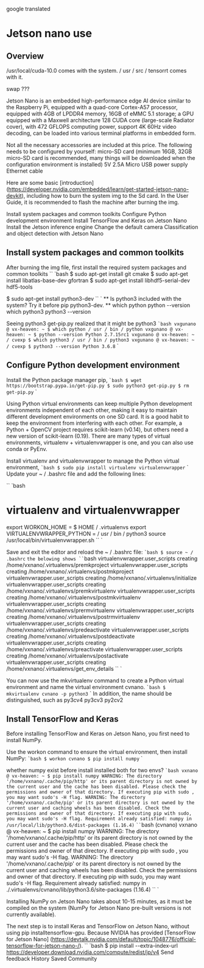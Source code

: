 google translated
# Jetson nano use
## Overview

/usr/local/cuda-10.0 comes with the system.
/ usr / src / tensorrt comes with it.

swap ???

Jetson Nano is an embedded high-performance edge AI device similar to the Raspberry Pi, equipped with a quad-core Cortex-A57 processor, equipped with 4GB of LPDDR4 memory, 16GB of eMMC 5.1 storage; a GPU equipped with a Maxwell architecture 128 CUDA core (large-scale Radiator cover), with 472 GFLOPS computing power, support 4K 60Hz video decoding, can be loaded into various terminal platforms in embedded form.

Not all the necessary accessories are included at this price. The following needs to be configured by yourself:
micro-SD card (minimum 16GB, 32GB micro-SD card is recommended, many things will be downloaded when the configuration environment is installed)
5V 2.5A Micro USB power supply
Ethernet cable

Here are some basic [introduction] (https://developer.nvidia.com/embedded/learn/get-started-jetson-nano-devkit), including how to burn the system img to the Sd card.
In the User Guide, it is recommended to flash the machine after burning the img.

Install system packages and common toolkits
Configure Python development environment
Install TensorFlow and Keras on Jetson Nano
Install the Jetson inference engine
Change the default camera
Classification and object detection with Jetson Nano

## Install system packages and common toolkits

After burning the img file, first install the required system packages and common toolkits
`` `bash
$ sudo apt-get install git cmake
$ sudo apt-get install libatlas-base-dev gfortran
$ sudo apt-get install libhdf5-serial-dev hdf5-tools

$ sudo apt-get install python3-dev
`` `
** Is python3 included with the system? Try it before pip python3-dev. **
which python
python --version
which python3
python3 --version

Seeing python3 get-pip.py realized that it might be python3
`` `bash
vxgunano @ vx-heaven: ~ $ which python
/ usr / bin / python
vxgunano @ vx-heaven: ~ $ python --version
Python 2.7.15rc1
vxgunano @ vx-heaven: ~ / cvexp $ which python3
/ usr / bin / python3
vxgunano @ vx-heaven: ~ / cvexp $ python3 --version
Python 3.6.8
`` `

## Configure Python development environment

Install the Python package manager pip,
`` `bash
$ wget https://bootstrap.pypa.io/get-pip.py
$ sudo python3 get-pip.py
$ rm get-pip.py
`` `

Using Python virtual environments can keep multiple Python development environments independent of each other, making it easy to maintain different development environments on one SD card.
It is a good habit to keep the environment from interfering with each other. For example, a Python + OpenCV project requires scikit-learn (v0.14), but others need a new version of scikit-learn (0.19).
There are many types of virtual environments, virtualenv + virtualenvwrapper is one, and you can also use conda or PyEnv.

Install virtualenv and virtualenvwrapper to manage the Python virtual environment,
`` `bash
$ sudo pip install virtualenv virtualenvwrapper
`` `
Update your ~ / .bashrc file and add the following lines:

`` `bash
# virtualenv and virtualenvwrapper
export WORKON_HOME = $ HOME / .virtualenvs
export VIRTUALENVWRAPPER_PYTHON = / usr / bin / python3
source /usr/local/bin/virtualenvwrapper.sh
`` `

Save and exit the editor and reload the ~ / .bashrc file:
`` `bash
$ source ~ / .bashrc
`` `
the belowing shows
`` `bash
virtualenvwrapper.user_scripts creating /home/vxnano/.virtualenvs/premkproject
virtualenvwrapper.user_scripts creating /home/vxnano/.virtualenvs/postmkproject
virtualenvwrapper.user_scripts creating /home/vxnano/.virtualenvs/initialize
virtualenvwrapper.user_scripts creating /home/vxnano/.virtualenvs/premkvirtualenv
virtualenvwrapper.user_scripts creating /home/vxnano/.virtualenvs/postmkvirtualenv
virtualenvwrapper.user_scripts creating /home/vxnano/.virtualenvs/prermvirtualenv
virtualenvwrapper.user_scripts creating /home/vxnano/.virtualenvs/postrmvirtualenv
virtualenvwrapper.user_scripts creating /home/vxnano/.virtualenvs/predeactivate
virtualenvwrapper.user_scripts creating /home/vxnano/.virtualenvs/postdeactivate
virtualenvwrapper.user_scripts creating /home/vxnano/.virtualenvs/preactivate
virtualenvwrapper.user_scripts creating /home/vxnano/.virtualenvs/postactivate
virtualenvwrapper.user_scripts creating /home/vxnano/.virtualenvs/get_env_details
`` `

You can now use the mkvirtualenv command to create a Python virtual environment and name the virtual environment cvnano.
`` `bash
$ mkvirtualenv cvnano -p python3
`` `
In addition, the name should be distinguished, such as
py3cv4
py3cv3
py2cv2

## Install TensorFlow and Keras

Before installing TensorFlow and Keras on Jetson Nano, you first need to install NumPy.

Use the workon command to ensure the virtual environment, then install NumPy:
`` `bash
$ workon cvnano
$ pip install numpy
`` `

whether numpy exist before install
installed both for two envs?
`` `bash
vxnano @ vx-heaven: ~ $ pip install numpy
WARNING: The directory '/home/vxnano/.cache/pip/http' or its parent directory is not owned by the current user and the cache has been disabled. Please check the permissions and owner of that directory. If executing pip with sudo , you may want sudo's -H flag.
WARNING: The directory '/home/vxnano/.cache/pip' or its parent directory is not owned by the current user and caching wheels has been disabled. Check the permissions and owner of that directory. If executing pip with sudo, you may want sudo's -H flag.
Requirement already satisfied: numpy in /usr/local/lib/python3.6/dist-packages (1.16.4)
`` `
`` `bash
(cvnano) vxnano @ vx-heaven: ~ $ pip install numpy
WARNING: The directory '/home/vxnano/.cache/pip/http' or its parent directory is not owned by the current user and the cache has been disabled. Please check the permissions and owner of that directory. If executing pip with sudo , you may want sudo's -H flag.
WARNING: The directory '/home/vxnano/.cache/pip' or its parent directory is not owned by the current user and caching wheels has been disabled. Check the permissions and owner of that directory. If executing pip with sudo, you may want sudo's -H flag.
Requirement already satisfied: numpy in ./.virtualenvs/cvnano/lib/python3.6/site-packages (1.16.4)
`` `

Installing NumPy on Jetson Nano takes about 10-15 minutes, as it must be compiled on the system (NumPy for Jetson Nano pre-built versions is not currently available).

The next step is to install Keras and TensorFlow on Jetson Nano, without using pip installtensorflow-gpu. Because NVIDIA has provided [TensorFlow for Jetson Nano] (https://devtalk.nvidia.com/default/topic/1048776/official-tensorflow-for-jetson-nano-/).
`` `bash
$ pip install --extra-index-url https://developer.download.nvidia.com/compute/redist/jp/v4
Send feedback
History
Saved
Community
